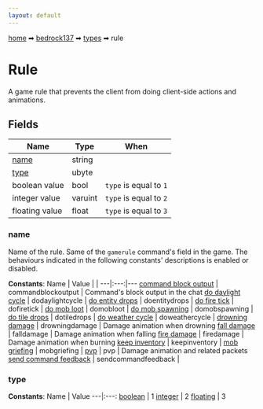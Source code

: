```yaml
---
layout: default
---
```


[home](/) ➡ [bedrock137](/protocol/bedrock137) ➡ [types](/protocol/bedrock137/types) ➡ rule

# Rule

A game rule that prevents the client from doing client-side actions and animations.

## Fields

Name | Type | When
---|---|:---:
[name](#name) | string | 
[type](#type) | ubyte | 
boolean value | bool | <code>type</code> is equal to <code>1</code>
integer value | varuint | <code>type</code> is equal to <code>2</code>
floating value | float | <code>type</code> is equal to <code>3</code>

### name

Name of the rule. Same of the `gamerule` command's field in the game.
The behaviours indicated in the following constants' descriptions is enabled or disabled.

**Constants**:
Name | Value |  |
---|:---:|---
[command block output](name_command-block-output) | commandblockoutput | Command's block output in the chat
[do daylight cycle](name_do-daylight-cycle) | dodaylightcycle | 
[do entity drops](name_do-entity-drops) | doentitydrops | 
[do fire tick](name_do-fire-tick) | dofiretick | 
[do mob loot](name_do-mob-loot) | domobloot | 
[do mob spawning](name_do-mob-spawning) | domobspawning | 
[do tile drops](name_do-tile-drops) | dotiledrops | 
[do weather cycle](name_do-weather-cycle) | doweathercycle | 
[drowning damage](name_drowning-damage) | drowningdamage | Damage animation when drowning
[fall damage](name_fall-damage) | falldamage | Damage animation when falling
[fire damage](name_fire-damage) | firedamage | Damage animation when burning
[keep inventory](name_keep-inventory) | keepinventory | 
[mob griefing](name_mob-griefing) | mobgriefing | 
[pvp](name_pvp) | pvp | Damage animation and related packets
[send command feedback](name_send-command-feedback) | sendcommandfeedback | 

### type

**Constants**:
Name | Value
---|:---:
[boolean](type_boolean) | 1
[integer](type_integer) | 2
[floating](type_floating) | 3

